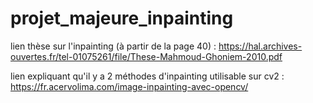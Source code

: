 # projet_majeure_inpainting



lien thèse sur l'inpainting (à partir de la page 40) : 
https://hal.archives-ouvertes.fr/tel-01075261/file/These-Mahmoud-Ghoniem-2010.pdf

lien expliquant qu'il y a 2 méthodes d'inpainting utilisable sur cv2 : 
https://fr.acervolima.com/image-inpainting-avec-opencv/
